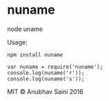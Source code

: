 # nuname
node uname

Usage:

```
npm install nuname

var nuname = require('nuname');
console.log(nuname('r'));
console.log(nuname('s'));
```

MIT &copy; Anubhav Saini 2016
